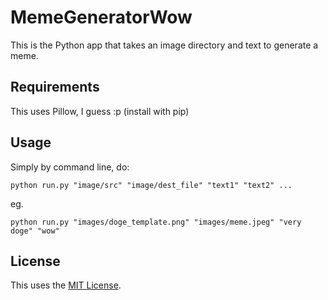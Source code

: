 # MemeGeneratorWow

This is the Python app that takes an image directory and text to generate a meme.

## Requirements

This uses Pillow, I guess :p (install with pip)

## Usage

Simply by command line, do:

```
python run.py "image/src" "image/dest_file" "text1" "text2" ...
```

eg.

```
python run.py "images/doge_template.png" "images/meme.jpeg" "very doge" "wow"
```

## License

This uses the [MIT License](LICENSE).
